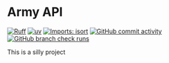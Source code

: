 # Army API
[![Ruff](https://img.shields.io/endpoint?url=https://raw.githubusercontent.com/astral-sh/ruff/main/assets/badge/v2.json)](https://github.com/astral-sh/ruff)
[![uv](https://img.shields.io/endpoint?url=https://raw.githubusercontent.com/astral-sh/uv/main/assets/badge/v0.json)](https://github.com/astral-sh/uv)
[![Imports: isort](https://img.shields.io/badge/%20imports-isort-%231674b1?style=flat&labelColor=ef8336)](https://pycqa.github.io/isort/)
[![GitHub commit activity](https://img.shields.io/github/commit-activity/m/syan212/Army-API)](https://github.com/syan212/Army-API/commits)
[![GitHub branch check runs](https://img.shields.io/github/check-runs/syan212/Army-API/main)](https://github.com/syan212/Army-API/actions)

This is a silly project

